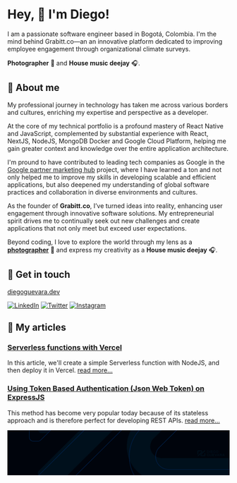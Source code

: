 
# Hey, 👋 I'm Diego! 

I am a passionate software engineer based in Bogotá, Colombia. I'm the mind behind Grabitt.co—an an innovative platform dedicated to improving employee engagement through organizational climate surveys.

**Photographer** 📸 and **House music deejay** 🎧. 

## 👾 About me

My professional journey in technology has taken me across various borders and cultures, enriching my expertise and perspective as a developer. 

At the core of my technical portfolio is a profound mastery of React Native and JavaScript, complemented by substantial experience with React, NextJS, NodeJS, MongoDB Docker and Google Cloud Platform, helping me gain greater context and knowledge over the entire application architecture.

I'm pround to have contributed to leading tech companies as Google in the [Google partner marketing hub](https://partnermarketinghub.withgoogle.com/) project, where I have learned a ton and not only helped me to improve my skills in developing scalable and efficient applications, but also deepened my understanding of global software practices and collaboration in diverse environments and cultures.

As the founder of **Grabitt.co**, I’ve turned ideas into reality, enhancing user engagement through innovative software solutions. My entrepreneurial spirit drives me to continually seek out new challenges and create applications that not only meet but exceed user expectations.

Beyond coding, I love to explore the world through my lens as a [**photographer**](https://www.instagram.com/diegoguevara) 📸 and express my creativity as a **House music deejay** 🎧. 


## 🚀 Get in touch

[diegoguevara.dev](https://diegoguevara.dev)

<a href="https://www.linkedin.com/in/diegoguevara/" target="_blank"><img src="https://img.shields.io/badge/LinkedIn-%230077B5.svg?&style=flat-square&logo=linkedin&logoColor=white" alt="LinkedIn"></a>
<a href="https://twitter.com/diegoguevaraco" target="_blank"><img src="https://img.shields.io/badge/-Twitter-1da1f2?style=flat-square&labelColor=1da1f2&logo=twitter&logoColor=white" alt="Twitter"></a>
<a href="https://www.instagram.com/diegoguevara/" target="_blank"><img src="https://img.shields.io/badge/Instagram-%23E4405F.svg?&style=flat-square&logo=instagram&logoColor=white" alt="Instagram"></a>

## 📝 My articles

### [Serverless functions with Vercel](https://dev.to/diegoguevara/serverless-functions-with-vercel-287n)
In this article, we'll create a simple Serverless function with NodeJS, and then deploy it in Vercel. [read more...](https://dev.to/diegoguevara/serverless-functions-with-vercel-287n)

### [Using Token Based Authentication (Json Web Token) on ExpressJS](https://medium.com/@diegoguevaraco/usando-token-based-authentication-json-web-token-en-expressjs-ba3dab7bc13c)
This method has become very popular today because of its stateless approach and is therefore perfect for developing REST APIs. [read more...](https://medium.com/@diegoguevaraco/usando-token-based-authentication-json-web-token-en-expressjs-ba3dab7bc13c)


![Diego Guevara](https://raw.githubusercontent.com/diegoguevara/diegoguevara/master/cover.png)

<!--
**diegoguevara/diegoguevara** is a ✨ _special_ ✨ repository because its `README.md` (this file) appears on your GitHub profile.

https://www.freecodecamp.org/news/create-personalized-github-profile-page/

Here are some ideas to get you started:

- 🔭 I’m currently working on ...
- 🌱 I’m currently learning ...
- 👯 I’m looking to collaborate on ...
- 🤔 I’m looking for help with ...
- 💬 Ask me about ...
- 📫 How to reach me: ...
- 😄 Pronouns: ...
- ⚡ Fun fact: ...
-->
